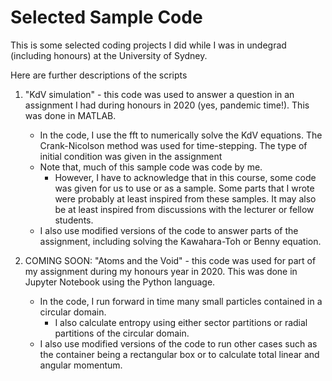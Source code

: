 # Selected Sample Code
This is some selected coding projects I did while I was in undegrad (including honours) at the University of Sydney.

Here are further descriptions of the scripts
1) "KdV simulation" - this code was used to answer a question in an assignment I had during honours in 2020 (yes, pandemic time!). This was done in MATLAB.
   - In the code, I use the fft to numerically solve the KdV equations. The Crank-Nicolson method was used for time-stepping. The type of initial condition was given in the assignment
   - Note that, much of this sample code was code by me.
     - However, I have to acknowledge that in this course, some code was given for us to use or as a sample. Some parts that I wrote were probably at least inspired from these samples. It may also be at least inspired from discussions with the lecturer or fellow students.
   - I also use modified versions of the code to answer parts of the assignment, including solving the Kawahara-Toh or Benny equation.

2) COMING SOON: "Atoms and the Void" - this code was used for part of my assignment during my honours year in 2020. This was done in Jupyter Notebook using the Python language.
   - In the code, I run forward in time many small particles contained in a circular domain.
     - I also calculate entropy using either sector partitions or radial partitions of the circular domain.
   - I also use modified versions of the code to run other cases such as the container being a rectangular box or to calculate total linear and angular momentum.
